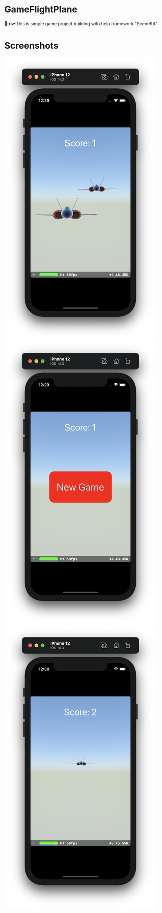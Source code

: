 # GameFlightPlane
🚀✈️🛩This is simple game project building with help framework "SceneKit"

# Screenshots
![](https://github.com/IsaikinSergei/GameFlightPlane/blob/master/GameFlightPlane/Screenshots/Снимок%20экрана%202020-12-31%20в%2000.29.32.png?raw=true)
![](https://github.com/IsaikinSergei/GameFlightPlane/blob/master/GameFlightPlane/Screenshots/Снимок%20экрана%202020-12-31%20в%2000.29.42.png?raw=true)
![](https://github.com/IsaikinSergei/GameFlightPlane/blob/master/GameFlightPlane/Screenshots/Снимок%20экрана%202020-12-31%20в%2000.30.51.png?raw=true)
